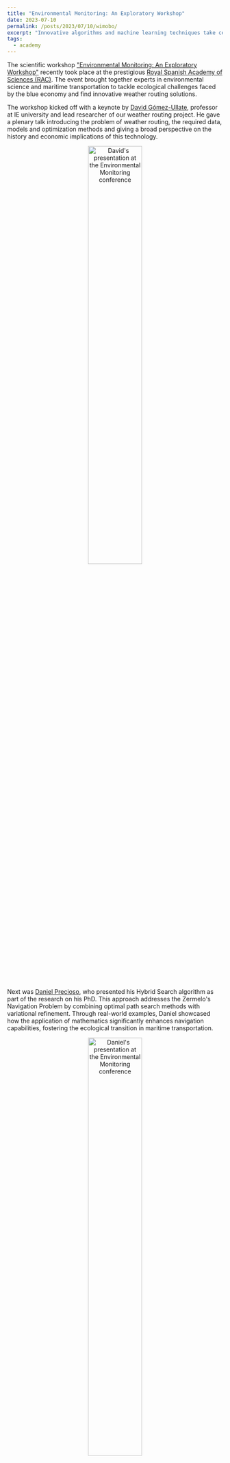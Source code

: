 ```yaml
---
title: "Environmental Monitoring: An Exploratory Workshop"
date: 2023-07-10
permalink: /posts/2023/07/10/wimobo/
excerpt: "Innovative algorithms and machine learning techniques take center stage at the Environmental Monitoring event."
tags:
  - academy
---
```


The scientific workshop ["Environmental Monitoring: An Exploratory Workshop"](https://wimoboproject.com/index.php/event/) recently took place at the prestigious [Royal Spanish Academy of Sciences (RAC)](https://rac.es/). The event brought together experts in environmental science and maritime transportation to tackle ecological challenges faced by the blue economy and find innovative weather routing solutions.

The workshop kicked off with a keynote by [David Gómez-Ullate](https://www.ie.edu/university/about/faculty/david-gomez-ullate/), professor at IE university and lead researcher of our weather routing project. He gave a plenary talk introducing the problem of weather routing, the required data, models and optimization methods and giving a broad perspective on the history and economic implications of this technology.

<p align="center"><a href="https://www.youtube.com/watch?v=i6BFsdg-AVw&t=1639s"><img src="https://weather-routing-research.github.io/images/2023-07-10-david.JPEG" alt="David's presentation at the Environmental Monitoring conference" width="50%"/></a></p>

Next was [Daniel Precioso](https://daniprec.github.io), who presented his Hybrid Search algorithm as part of the research on his PhD. This approach addresses the Zermelo's Navigation Problem by combining optimal path search methods with variational refinement. Through real-world examples, Daniel showcased how the application of mathematics significantly enhances navigation capabilities, fostering the ecological transition in maritime transportation.

<p align="center"><a href="https://www.youtube.com/watch?v=i6BFsdg-AVw&t=12275s"><img src="https://daniprec.github.io/images/230710_wimobo.JPEG" alt="Daniel's presentation at the Environmental Monitoring conference" width="50%"/></a></p>

Following Daniel's presentation, [Rafael Ballester-Ripoll](https://www.ie.edu/university/about/faculty/rafael-ballester-ripoll/), professor at IE University, introduced an alternative solution for weather routing, drawing inspiration from evolutionary algorithms and the Bézier curves. His research showcased the potential for diverse approaches to drive sustainable advancements in the blue economy.

<p align="center"><a href="https://www.youtube.com/watch?v=i6BFsdg-AVw&t=13610s"><img src="https://weather-routing-research.github.io/images/2023-07-10-rafael.JPEG" alt="Rafael's presentation at the Environmental Monitoring conference" width="50%"/></a></p>

The session also included talks from [Fernando Cañavate](https://www.linkedin.com/in/fernando-ca%C3%B1avate-vega-17b253a) and [José Enrique Gutiérrez](https://personas.upct.es/perfil/jose.gutierrez), two naval engineers working on different aspects of this project.

Generous financial support from the [BBVA Foundation](https://www.fbbva.es/) played a crucial role in the workshop's success, demonstrating their commitment to environmental research and sustainability.

<img src="https://weather-routing-research.github.io/images/2023-07-10-wimobo.JPEG" alt="IE researchers at the conference" width="100%"/>

For more updates and exciting developments in environmental monitoring and the blue economy, stay tuned to the project's blog. This workshop has paved the way for future collaborations and groundbreaking solutions that will lead us towards a more sustainable and ecologically conscious future.